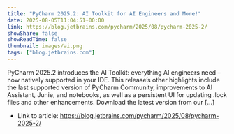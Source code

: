 ```yaml
---
title: "PyCharm 2025.2: AI Toolkit for AI Engineers and More!"
date: 2025-08-05T11:04:51+00:00
link: https://blog.jetbrains.com/pycharm/2025/08/pycharm-2025-2/
showShare: false
showReadTime: false
thumbnail: images/ai.png
tags: ["blog.jetbrains.com"]
---
```

PyCharm 2025.2 introduces the AI Toolkit: everything AI engineers need – now natively supported in your IDE. This release’s other highlights include the last supported version of PyCharm Community, improvements to AI Assistant, Junie, and notebooks, as well as a persistent UI for updating .lock files and other enhancements. Download the latest version from our […]

- Link to article: https://blog.jetbrains.com/pycharm/2025/08/pycharm-2025-2/